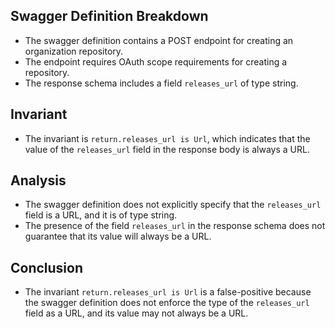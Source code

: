 ## Swagger Definition Breakdown
- The swagger definition contains a POST endpoint for creating an organization repository.
- The endpoint requires OAuth scope requirements for creating a repository.
- The response schema includes a field `releases_url` of type string.

## Invariant
- The invariant is `return.releases_url is Url`, which indicates that the value of the `releases_url` field in the response body is always a URL.

## Analysis
- The swagger definition does not explicitly specify that the `releases_url` field is a URL, and it is of type string.
- The presence of the field `releases_url` in the response schema does not guarantee that its value will always be a URL.

## Conclusion
- The invariant `return.releases_url is Url` is a false-positive because the swagger definition does not enforce the type of the `releases_url` field as a URL, and its value may not always be a URL.
